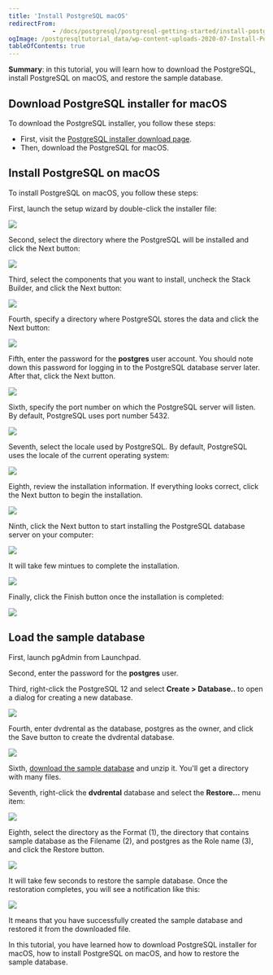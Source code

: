 ```yaml
---
title: 'Install PostgreSQL macOS'
redirectFrom: 
            - /docs/postgresql/postgresql-getting-started/install-postgresql-macos
ogImage: /postgresqltutorial_data/wp-content-uploads-2020-07-Install-PostgreSQL-macOS-step-1.png
tableOfContents: true
---
```



**Summary**: in this tutorial, you will learn how to download the PostgreSQL, install PostgreSQL on macOS, and restore the sample database.

## Download PostgreSQL installer for macOS

To download the PostgreSQL installer, you follow these steps:

- First, visit the [PostgreSQL installer download page](https://www.enterprisedb.com/downloads/postgres-postgresql-downloads).
- Then, download the PostgreSQL for macOS.

## Install PostgreSQL on macOS

To install PostgreSQL on macOS, you follow these steps:

First, launch the setup wizard by double-click the installer file:

![](/postgresqltutorial_data/wp-content-uploads-2020-07-Install-PostgreSQL-macOS-step-1.png)

Second, select the directory where the PostgreSQL will be installed and click the Next button:

![](/postgresqltutorial_data/wp-content-uploads-2020-07-Install-PostgreSQL-macOS-step-2.png)

Third, select the components that you want to install, uncheck the Stack Builder, and click the Next button:

![](/postgresqltutorial_data/wp-content-uploads-2020-07-Install-PostgreSQL-macOS-step-3.png)

Fourth, specify a directory where PostgreSQL stores the data and click the Next button:

![](/postgresqltutorial_data/wp-content-uploads-2020-07-Install-PostgreSQL-macOS-step-4.png)

Fifth, enter the password for the **postgres** user account. You should note down this password for logging in to the PostgreSQL database server later. After that, click the Next button.

![](/postgresqltutorial_data/wp-content-uploads-2020-07-Install-PostgreSQL-macOS-step-5.png)

Sixth, specify the port number on which the PostgreSQL server will listen. By default, PostgreSQL uses port number 5432.

![](/postgresqltutorial_data/wp-content-uploads-2020-07-Install-PostgreSQL-macOS-step-6.png)

Seventh, select the locale used by PostgreSQL. By default, PostgreSQL uses the locale of the current operating system:

![](/postgresqltutorial_data/wp-content-uploads-2020-07-Install-PostgreSQL-macOS-step-7.png)

Eighth, review the installation information. If everything looks correct, click the Next button to begin the installation.

![](/postgresqltutorial_data/wp-content-uploads-2020-07-Install-PostgreSQL-macOS-step-8.png)

Ninth, click the Next button to start installing the PostgreSQL database server on your computer:

![](/postgresqltutorial_data/wp-content-uploads-2020-07-Install-PostgreSQL-macOS-step-9.png)

It will take few mintues to complete the installation.

![](/postgresqltutorial_data/wp-content-uploads-2020-07-Install-PostgreSQL-step-10.png)

Finally, click the Finish button once the installation is completed:

![](/postgresqltutorial_data/wp-content-uploads-2020-07-Install-PostgreSQL-step-11.png)

## Load the sample database

First, launch pgAdmin from Launchpad.

Second, enter the password for the **postgres** user.

Third, right-click the PostgreSQL 12 and select **Create > Database..** to open a dialog for creating a new database.

![](/postgresqltutorial_data/wp-content-uploads-2020-07-Restore-Sample-Database-Step-1.png)

Fourth, enter dvdrental as the database, postgres as the owner, and click the Save button to create the dvdrental database.

![](/postgresqltutorial_data/wp-content-uploads-2020-07-Restore-Sample-Database-Step-2.png)

Sixth, [download the sample database](/docs/postgresql/postgresql-getting-started/postgresql-sample-database) and unzip it. You'll get a directory with many files.

Seventh, right-click the **dvdrental** database and select the **Restore...** menu item:

![](/postgresqltutorial_data/wp-content-uploads-2020-07-Restore-Sample-Database-Step-3.png)

Eighth, select the directory as the Format (1), the directory that contains sample database as the Filename (2), and postgres as the Role name (3), and click the Restore button.

![](/postgresqltutorial_data/wp-content-uploads-2020-07-Restore-Sample-Database-Step-4.png)

It will take few seconds to restore the sample database. Once the restoration completes, you will see a notification like this:

![](/postgresqltutorial_data/wp-content-uploads-2020-07-Restore-Sample-Database-Step-5.png)

It means that you have successfully created the sample database and restored it from the downloaded file.

In this tutorial, you have learned how to download PostgreSQL installer for macOS, how to install PostgreSQL on macOS, and how to restore the sample database.
